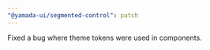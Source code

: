 ```yaml
---
"@yamada-ui/segmented-control": patch
---
```


Fixed a bug where theme tokens were used in components.
